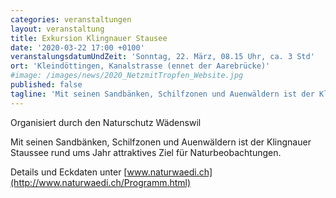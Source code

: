 ```yaml
---
categories: veranstaltungen
layout: veranstaltung
title: Exkursion Klingnauer Stausee
date: '2020-03-22 17:00 +0100'
veranstalungsdatumUndZeit: 'Sonntag, 22. März, 08.15 Uhr, ca. 3 Std'
ort: 'Kleindöttingen, Kanalstrasse (ennet der Aarebrücke)'
#image: /images/news/2020_NetzmitTropfen_Website.jpg
published: false
tagline: 'Mit seinen Sandbänken, Schilfzonen und Auenwäldern ist der Klingnauer Staussee rund ums Jahr attraktives Ziel für Naturbeobachtungen.'
---
```

Organisiert durch den Naturschutz Wädenswil

Mit seinen Sandbänken, Schilfzonen und Auenwäldern ist der Klingnauer Staussee rund ums Jahr attraktives Ziel für Naturbeobachtungen.

Details und Eckdaten unter [www.naturwaedi.ch](http://www.naturwaedi.ch/Programm.html)
